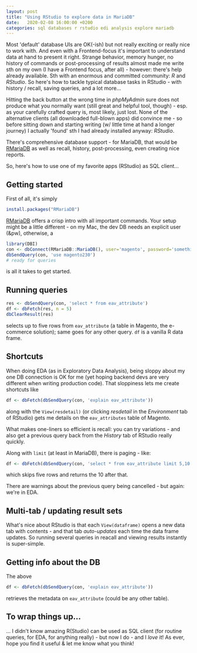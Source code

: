 ```yaml
---
layout: post
title: "Using RStudio to explore data in MariaDB"
date:   2020-02-08 16:00:00 +0200
categories: sql databases r rstudio edi analysis explore mariadb
---
```


Most 'default' database UIs are OK(-ish) but not really exciting or really nice to work with. And even with a Frontend-focus it's important to understand data at hand to present it right. Strange behavior, memory hunger, no history of commands or post-processing of results almost made me write sth on my own (I have a Frontend focus, after all) - however: there's help already available. Sth with an enormous and committed community: *R* and *RStudio*. So here's how to tackle typical database tasks in RStudio - with history / recall, saving queries, and a lot more...

Hitting the back button at the wrong time in *phpMyAdmin* sure does not produce what you normally want (still great and helpful tool, though) - esp. as your carefully crafted query is, most likely, just lost. None of the alternative clients (all downloaded full-blown apps) did convince me - so before sitting down and starting writing (w/ little time at hand a longer journey) I actually 'found' sth I had already installed anyway: *RStudio*. 

There's comprehensive database support - for MariaDB, that would be [RMariaDB](https://rmariadb.r-dbi.org/) as well as recall, history, post-processing, even creating nice reports. 

So, here's how to use one of my favorite apps (RStudio) as SQL client...

## Getting started

First of all, it's simply

```r
install.packages("RMariaDB")
```
[RMariaDB](https://rmariadb.r-dbi.org/) offers a crisp intro with all important commands. Your setup might be a little different - on my Mac, the dev DB needs an explicit user (&pw), otherwise, a 

```r
library(DBI)
con <- dbConnect(RMariaDB::MariaDB(), user='magento', password='somethingverysecret')
dbSendQuery(con, 'use magento230')
# ready for queries
```

is all it takes to get started.

## Running queries

```r
res <- dbSendQuery(con, 'select * from eav_attribute')
df <- dbFetch(res, n = 5)
dbClearResult(res)
```

selects up to five rows from ```eav_attribute``` (a table in Magento, the e-commerce solution); same goes for any other query. ```df``` is a vanilla R data frame. 

## Shortcuts

When doing EDA (as in Exploratory Data Analysis), being sloppy about my one DB connection is OK for me (yet hoping backend devs are very different when writing production code). That sloppiness lets me create shortcuts like

```r
df <- dbFetch(dbSendQuery(con, 'explain eav_attribute'))
```

along with the ```View(resdetail)``` (or clicking *resdetail* in the *Environment* tab of RStudio) gets me details on the ```eav_attributes``` table of Magento.

What makes one-liners so efficient is recall: you can try variations - and also get a previous query back from the *History* tab of RStudio really quickly.

Along with ```limit``` (at least in MariaDB), there is paging - like: 

```r
df <- dbFetch(dbSendQuery(con, 'select * from eav_attribute limit 5,10'))
```

which skips five rows and returns the 10 after that.

There are warnings about the previous query being cancelled - but again: we're in EDA.

## Multi-tab / updating result sets

What's nice about RStudio is that each ```View(dataframe)``` opens a new data tab with contents - and that tab *auto-updates* each time the data frame updates. So running several queries in reacall and viewing results instantly is super-simple.

## Getting info about the DB

The above 

```r
df <- dbFetch(dbSendQuery(con, 'explain eav_attribute'))
```

retrieves the metadata on ```eav_attribute``` (could be any other table).

## To wrap things up...

... I didn't know amazing R(Studio) can be used as SQL client (for routine queries, for EDA, for anything really) - but now I do - and I *love* it! As ever, hope you find it useful & let me know what you think!

